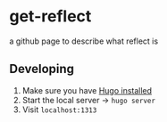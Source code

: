 # get-reflect
a github page to describe what reflect is

## Developing
1. Make sure you have [Hugo installed](https://gohugo.io/getting-started/installing)
2. Start the local server -> `hugo server`
3. Visit `localhost:1313`